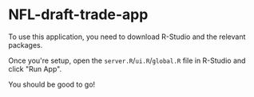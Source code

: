 # NFL-draft-trade-app
To use this application, you need to download R-Studio and the relevant packages.

Once you're setup, open the `server.R`/`ui.R`/`global.R` file in R-Studio and click "Run App". 

You should be good to go!
